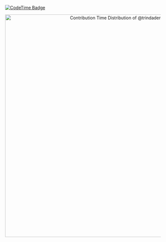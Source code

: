 [![CodeTime Badge](https://img.shields.io/endpoint?style=social&color=222&url=https%3A%2F%2Fapi.codetime.dev%2Fshield%3Fid%3D24592%26project%3D%26in=0)](https://codetime.dev)

<a href="https://next.ossinsight.io/widgets/official/analyze-user-contribution-time-distribution?user_id=trindaderose&period=all_times" target="_blank" style="display: block" align="center">
  <picture>
    <source media="(prefers-color-scheme: dark)" srcset="https://next.ossinsight.io/widgets/official/analyze-user-contribution-time-distribution/thumbnail.png?user_id=12960671&period=all_times&image_size=auto&color_scheme=dark" width="721" height="auto">
    <img alt="Contribution Time Distribution of @trindaderose" src="https://next.ossinsight.io/widgets/official/analyze-user-contribution-time-distribution/thumbnail.png?user_id=12960671&period=all_times&image_size=auto&color_scheme=light" width="721" height="auto">
  </picture>
</a>

<!-- Made with [OSS Insight](https://ossinsight.io/) -->

